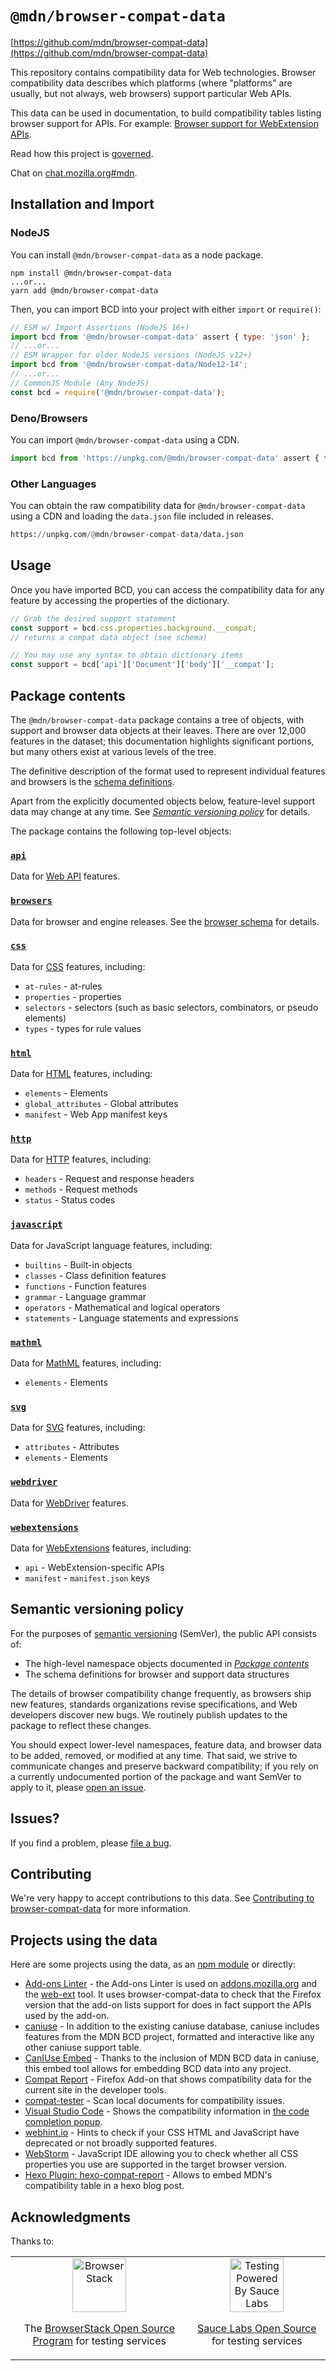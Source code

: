 # `@mdn/browser-compat-data`

[https://github.com/mdn/browser-compat-data](https://github.com/mdn/browser-compat-data)

This repository contains compatibility data for Web technologies.
Browser compatibility data describes which platforms (where "platforms" are
usually, but not always, web browsers) support particular Web APIs.

This data can be used in documentation, to build compatibility tables listing
browser support for APIs. For example:
[Browser support for WebExtension APIs](https://developer.mozilla.org/en-US/Add-ons/WebExtensions/Browser_support_for_JavaScript_APIs).

Read how this project is [governed](GOVERNANCE.md).

Chat on [chat.mozilla.org#mdn](https://chat.mozilla.org/#/room/#mdn:mozilla.org).

## Installation and Import

### NodeJS

You can install `@mdn/browser-compat-data` as a node package.

```
npm install @mdn/browser-compat-data
...or...
yarn add @mdn/browser-compat-data
```

Then, you can import BCD into your project with either `import` or `require()`:

```js
// ESM w/ Import Assertions (NodeJS 16+)
import bcd from '@mdn/browser-compat-data' assert { type: 'json' };
// ...or...
// ESM Wrapper for older NodeJS versions (NodeJS v12+)
import bcd from '@mdn/browser-compat-data/Node12-14';
// ...or...
// CommonJS Module (Any NodeJS)
const bcd = require('@mdn/browser-compat-data');
```

### Deno/Browsers

You can import `@mdn/browser-compat-data` using a CDN.

```js
import bcd from 'https://unpkg.com/@mdn/browser-compat-data' assert { type: 'json' };
```

### Other Languages

You can obtain the raw compatibility data for `@mdn/browser-compat-data` using a CDN and loading the `data.json` file included in releases.

```py
https://unpkg.com/@mdn/browser-compat-data/data.json
```

## Usage

Once you have imported BCD, you can access the compatibility data for any feature by accessing the properties of the dictionary.

```js
// Grab the desired support statement
const support = bcd.css.properties.background.__compat;
// returns a compat data object (see schema)

// You may use any syntax to obtain dictionary items
const support = bcd['api']['Document']['body']['__compat'];
```

## Package contents

The `@mdn/browser-compat-data` package contains a tree of objects, with support and browser data objects at their leaves. There are over 12,000 features in the dataset; this documentation highlights significant portions, but many others exist at various levels of the tree.

The definitive description of the format used to represent individual features and browsers is the [schema definitions](schemas/).

Apart from the explicitly documented objects below, feature-level support data may change at any time. See [_Semantic versioning policy_](#Semantic-versioning-policy) for details.

The package contains the following top-level objects:

### [`api`](api)

Data for [Web API](https://developer.mozilla.org/en-US/docs/Web/API) features.

### [`browsers`](browsers)

Data for browser and engine releases. See the [browser schema](schemas/browsers-schema.md) for details.

### [`css`](css)

Data for [CSS](https://developer.mozilla.org/en-US/docs/Web/CSS) features, including:

- `at-rules` - at-rules
- `properties` - properties
- `selectors` - selectors (such as basic selectors, combinators, or pseudo elements)
- `types` - types for rule values

### [`html`](html)

Data for [HTML](https://developer.mozilla.org/en-US/docs/Web/HTML) features, including:

- `elements` - Elements
- `global_attributes` - Global attributes
- `manifest` - Web App manifest keys

### [`http`](http)

Data for [HTTP](https://developer.mozilla.org/en-US/docs/Web/HTTP) features, including:

- `headers` - Request and response headers
- `methods` - Request methods
- `status` - Status codes

### [`javascript`](javascript)

Data for JavaScript language features, including:

- `builtins` - Built-in objects
- `classes` - Class definition features
- `functions` - Function features
- `grammar` - Language grammar
- `operators` - Mathematical and logical operators
- `statements` - Language statements and expressions

### [`mathml`](mathml)

Data for [MathML](https://developer.mozilla.org/en-US/docs/Web/MathML) features, including:

- `elements` - Elements

### [`svg`](svg)

Data for [SVG](https://developer.mozilla.org/en-US/docs/Web/SVG) features, including:

- `attributes` - Attributes
- `elements` - Elements

### [`webdriver`](webdriver)

Data for [WebDriver](https://developer.mozilla.org/en-US/docs/Web/WebDriver) features.

### [`webextensions`](webextensions)

Data for [WebExtensions](https://developer.mozilla.org/en-US/Add-ons/WebExtensions) features, including:

- `api` - WebExtension-specific APIs
- `manifest` - `manifest.json` keys

## Semantic versioning policy

For the purposes of [semantic versioning](https://semver.org/) (SemVer), the public API consists of:

- The high-level namespace objects documented in [_Package contents_](#Package-contents)
- The schema definitions for browser and support data structures

The details of browser compatibility change frequently, as browsers ship new features, standards organizations revise specifications, and Web developers discover new bugs. We routinely publish updates to the package to reflect these changes.

You should expect lower-level namespaces, feature data, and browser data to be added, removed, or modified at any time. That said, we strive to communicate changes and preserve backward compatibility; if you rely on a currently undocumented portion of the package and want SemVer to apply to it, please [open an issue](https://github.com/mdn/browser-compat-data/issues).

## Issues?

If you find a problem, please [file a bug](https://github.com/mdn/browser-compat-data/issues/new).

## Contributing

We're very happy to accept contributions to this data. See [Contributing to browser-compat-data](/docs/contributing.md) for more information.

## Projects using the data

Here are some projects using the data, as an [npm module](https://www.npmjs.com/browse/depended/@mdn/browser-compat-data) or directly:

- [Add-ons Linter](https://github.com/mozilla/addons-linter) - the Add-ons Linter is used on [addons.mozilla.org](https://addons.mozilla.org/) and the [web-ext](https://github.com/mozilla/web-ext/) tool. It uses browser-compat-data to check that the Firefox version that the add-on lists support for does in fact support the APIs used by the add-on.
- [caniuse](https://caniuse.com/) - In addition to the existing caniuse database, caniuse includes features from the MDN BCD project, formatted and interactive like any other caniuse support table.
- [CanIUse Embed](https://caniuse.bitsofco.de/) - Thanks to the inclusion of MDN BCD data in caniuse, this embed tool allows for embedding BCD data into any project.
- [Compat Report](https://addons.mozilla.org/en-US/firefox/addon/compat-report/) - Firefox Add-on that shows compatibility data for the current site in the developer tools.
- [compat-tester](https://github.com/SphinxKnight/compat-tester) - Scan local documents for compatibility issues.
- [Visual Studio Code](https://code.visualstudio.com) - Shows the compatibility information in [the code completion popup](https://code.visualstudio.com/updates/v1_25#_improved-accuracy-of-browser-compatibility-data).
- [webhint.io](https://webhint.io/docs/user-guide/hints/hint-compat-api/) - Hints to check if your CSS HTML and JavaScript have deprecated or not broadly supported features.
- [WebStorm](https://www.jetbrains.com/webstorm/whatsnew/#v2019-1-html-and-css) - JavaScript IDE allowing you to check whether all CSS properties you use are supported in the target browser version.
- [Hexo Plugin: hexo-compat-report](https://github.com/TimDaub/hexo-compat-report) - Allows to embed MDN's compatibility table in a hexo blog post.

## Acknowledgments

Thanks to:

<table>
  <tr align="center">
    <td>
      <img
        src="https://user-images.githubusercontent.com/498917/52569900-852b3080-2e12-11e9-9bd0-f1e256b13e53.png"
        height="86"
        alt="BrowserStack"
      />
      <p>
        The
        <a href="https://www.browserstack.com/open-source"
          >BrowserStack Open Source Program</a
        >
        for testing services
      </p>
    </td>
    <td>
      <img
        src="https://opensource.saucelabs.com/images/opensauce/powered-by-saucelabs-badge-white.png?sanitize=true"
        height="86"
        alt="Testing Powered By Sauce Labs"
      />
      <p>
        <a href="https://opensource.saucelabs.com/">Sauce Labs Open Source</a
        >
        for testing services
      </p>
    </td>
  </tr>
</table>
